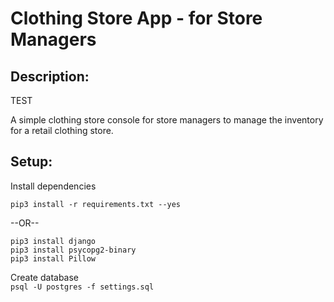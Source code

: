 # Clothing Store App - for Store Managers

## Description:

TEST

A simple clothing store console for store managers to manage the inventory for a retail clothing store.

## Setup:

Install dependencies

`pip3 install -r requirements.txt --yes`

--OR--

`pip3 install django`  
`pip3 install psycopg2-binary`  
`pip3 install Pillow`

Create database  
`psql -U postgres -f settings.sql`
